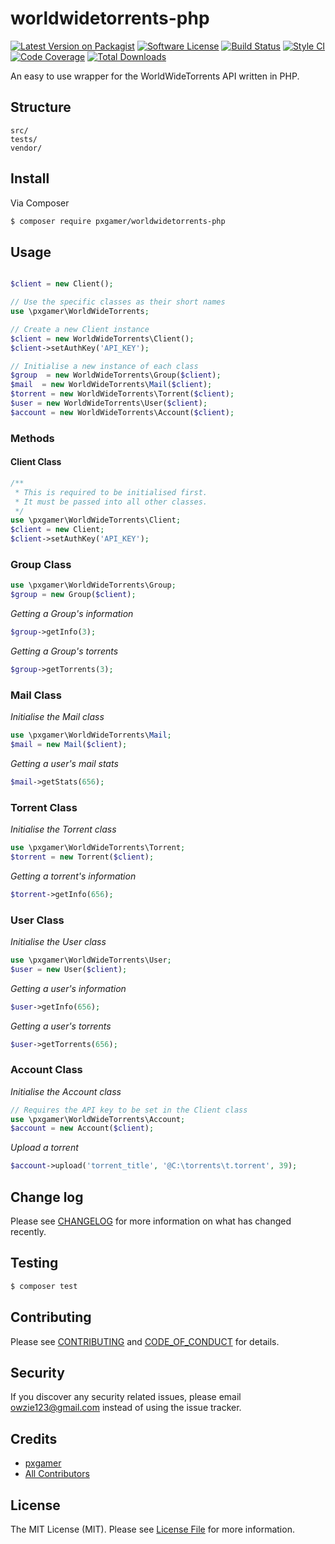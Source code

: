 # worldwidetorrents-php

[![Latest Version on Packagist][ico-version]][link-packagist]
[![Software License][ico-license]](LICENSE.md)
[![Build Status][ico-travis]][link-travis]
[![Style CI][ico-styleci]][link-styleci]
[![Code Coverage][ico-code-quality]][link-code-quality]
[![Total Downloads][ico-downloads]][link-downloads]

An easy to use wrapper for the WorldWideTorrents API written in PHP.

## Structure

```
src/
tests/
vendor/
```

## Install

Via Composer

``` bash
$ composer require pxgamer/worldwidetorrents-php
```

## Usage

```php

$client = new Client();

// Use the specific classes as their short names
use \pxgamer\WorldWideTorrents;

// Create a new Client instance
$client = new WorldWideTorrents\Client();
$client->setAuthKey('API_KEY');

// Initialise a new instance of each class
$group  = new WorldWideTorrents\Group($client);
$mail  = new WorldWideTorrents\Mail($client);
$torrent = new WorldWideTorrents\Torrent($client);
$user = new WorldWideTorrents\User($client);
$account = new WorldWideTorrents\Account($client);
```

### Methods

#### Client Class

```php
/**
 * This is required to be initialised first.
 * It must be passed into all other classes.
 */
use \pxgamer\WorldWideTorrents\Client;
$client = new Client;
$client->setAuthKey('API_KEY');
```

### Group Class

```php
use \pxgamer\WorldWideTorrents\Group;
$group = new Group($client);
```

_Getting a Group's information_

```php
$group->getInfo(3);
```

_Getting a Group's torrents_

```php
$group->getTorrents(3);
```

### Mail Class

_Initialise the Mail class_
```php
use \pxgamer\WorldWideTorrents\Mail;
$mail = new Mail($client);
```

_Getting a user's mail stats_

```php
$mail->getStats(656);
```

### Torrent Class

_Initialise the Torrent class_

```php
use \pxgamer\WorldWideTorrents\Torrent;
$torrent = new Torrent($client);
```

_Getting a torrent's information_

```php
$torrent->getInfo(656);
```

### User Class

_Initialise the User class_

```php
use \pxgamer\WorldWideTorrents\User;
$user = new User($client);
```

_Getting a user's information_

```php
$user->getInfo(656);
```

_Getting a user's torrents_

```php
$user->getTorrents(656);
```

### Account Class

_Initialise the Account class_

```php
// Requires the API key to be set in the Client class
use \pxgamer\WorldWideTorrents\Account;
$account = new Account($client);
```

_Upload a torrent_

```php
$account->upload('torrent_title', '@C:\torrents\t.torrent', 39);
```

## Change log

Please see [CHANGELOG](CHANGELOG.md) for more information on what has changed recently.

## Testing

``` bash
$ composer test
```

## Contributing

Please see [CONTRIBUTING](CONTRIBUTING.md) and [CODE_OF_CONDUCT](CODE_OF_CONDUCT.md) for details.

## Security

If you discover any security related issues, please email owzie123@gmail.com instead of using the issue tracker.

## Credits

- [pxgamer][link-author]
- [All Contributors][link-contributors]

## License

The MIT License (MIT). Please see [License File](LICENSE.md) for more information.

[ico-version]: https://img.shields.io/packagist/v/pxgamer/worldwidetorrents-php.svg?style=flat-square
[ico-license]: https://img.shields.io/badge/license-MIT-brightgreen.svg?style=flat-square
[ico-travis]: https://img.shields.io/travis/pxgamer/worldwidetorrents-php/master.svg?style=flat-square
[ico-styleci]: https://styleci.io/repos/77928261/shield
[ico-code-quality]: https://img.shields.io/codecov/c/github/pxgamer/worldwidetorrents-php.svg?style=flat-square
[ico-downloads]: https://img.shields.io/packagist/dt/pxgamer/worldwidetorrents-php.svg?style=flat-square

[link-packagist]: https://packagist.org/packages/pxgamer/worldwidetorrents-php
[link-travis]: https://travis-ci.org/pxgamer/worldwidetorrents-php
[link-styleci]: https://styleci.io/repos/77928261
[link-code-quality]: https://codecov.io/gh/pxgamer/worldwidetorrents-php
[link-downloads]: https://packagist.org/packages/pxgamer/worldwidetorrents-php
[link-author]: https://github.com/pxgamer
[link-contributors]: ../../contributors
